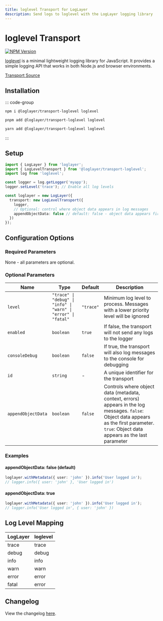 ```yaml
---
title: loglevel Transport for LogLayer
description: Send logs to loglevel with the LogLayer logging library
---
```


# loglevel Transport <Badge type="warning" text="Browser" /> <Badge type="tip" text="Server" />

[![NPM Version](https://img.shields.io/npm/v/%40loglayer%2Ftransport-loglevel)](https://www.npmjs.com/package/@loglayer/transport-loglevel)

[loglevel](https://github.com/pimterry/loglevel) is a minimal lightweight logging library for JavaScript. It provides a simple logging API that works in both Node.js and browser environments.

[Transport Source](https://github.com/loglayer/loglayer/blob/master/packages/transports/loglevel)

## Installation

::: code-group

```sh [npm]
npm i @loglayer/transport-loglevel loglevel
```

```sh [pnpm]
pnpm add @loglayer/transport-loglevel loglevel
```

```sh [yarn]
yarn add @loglayer/transport-loglevel loglevel
```

:::

## Setup

```typescript
import { LogLayer } from 'loglayer';
import { LogLevelTransport } from '@loglayer/transport-loglevel';
import log from 'loglevel';

const logger = log.getLogger('myapp');
logger.setLevel('trace'); // Enable all log levels

const loglayer = new LogLayer({
  transport: new LogLevelTransport({
    logger,
    // Optional: control where object data appears in log messages
    appendObjectData: false // default: false - object data appears first
  })
});
```

## Configuration Options

### Required Parameters

None - all parameters are optional.

### Optional Parameters

| Name | Type | Default | Description |
|------|------|---------|-------------|
| `level` | `"trace" \| "debug" \| "info" \| "warn" \| "error" \| "fatal"` | `"trace"` | Minimum log level to process. Messages with a lower priority level will be ignored |
| `enabled` | `boolean` | `true` | If false, the transport will not send any logs to the logger |
| `consoleDebug` | `boolean` | `false` | If true, the transport will also log messages to the console for debugging |
| `id` | `string` | - | A unique identifier for the transport |
| `appendObjectData` | `boolean` | `false` | Controls where object data (metadata, context, errors) appears in the log messages. `false`: Object data appears as the first parameter. `true`: Object data appears as the last parameter |

### Examples

#### appendObjectData: false (default)
```typescript
loglayer.withMetadata({ user: 'john' }).info('User logged in');
// logger.info({ user: 'john' }, 'User logged in')
```

#### appendObjectData: true
```typescript
loglayer.withMetadata({ user: 'john' }).info('User logged in');
// logger.info('User logged in', { user: 'john' })
```

## Log Level Mapping

| LogLayer | loglevel |
|----------|----------|
| trace    | trace    |
| debug    | debug    |
| info     | info     |
| warn     | warn     |
| error    | error    |
| fatal    | error    |

## Changelog

View the changelog [here](./changelogs/loglevel-changelog.md).

